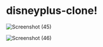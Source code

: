# disneyplus-clone!
![Screenshot (45)](https://user-images.githubusercontent.com/85151795/153753774-74b30a53-24ed-4ddf-9a8a-f864d29700e5.png)

![Screenshot (46)](https://user-images.githubusercontent.com/85151795/153753797-b7714f40-d76c-4538-ad8f-1679f8c89b2c.png)

